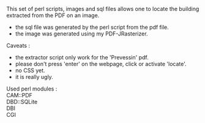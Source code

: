 This set of perl scripts, images and sql files allows one to locate the building extracted from the PDF on an image. 

- the sql file was generated by the perl script from the pdf file. 
- the image was generated using my PDF-JRasterizer.

Caveats :

- the extractor script only work for the 'Prevessin' pdf.
- please don't press 'enter' on the webpage, click or activate 'locate'.
- no CSS yet.
- it is really ugly.

Used perl modules :  
CAM::PDF  
DBD::SQLite  
DBI  
CGI  